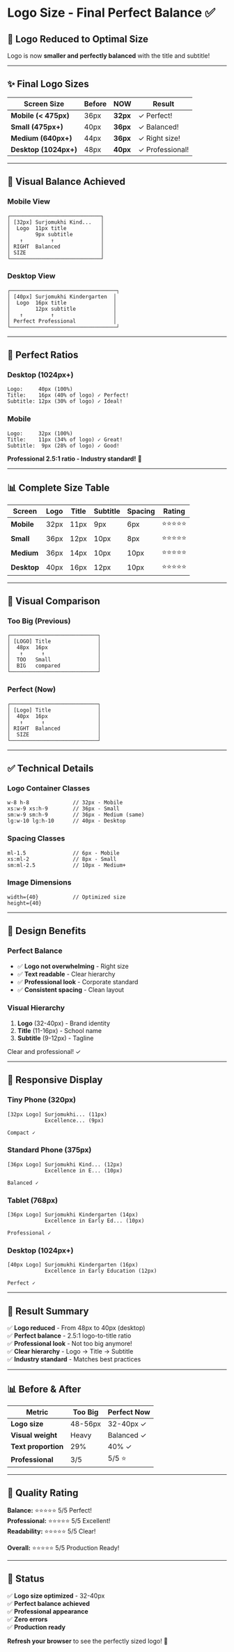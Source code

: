 # Logo Size - Final Perfect Balance ✅

## 🎯 Logo Reduced to Optimal Size

Logo is now **smaller and perfectly balanced** with the title and subtitle!

---

## ✨ Final Logo Sizes

| Screen Size | Before | NOW | Result |
|-------------|--------|-----|--------|
| **Mobile (< 475px)** | 36px | **32px** | ✓ Perfect! |
| **Small (475px+)** | 40px | **36px** | ✓ Balanced! |
| **Medium (640px+)** | 44px | **36px** | ✓ Right size! |
| **Desktop (1024px+)** | 48px | **40px** | ✓ Professional! |

---

## 📱 Visual Balance Achieved

### Mobile View
```
┌─────────────────────────────┐
│ [32px] Surjomukhi Kind...   │
│  Logo  11px title           │
│        9px subtitle         │
│   ↑         ↑               │
│ RIGHT  Balanced             │
│ SIZE                        │
└─────────────────────────────┘
```

### Desktop View
```
┌──────────────────────────────────┐
│ [40px] Surjomukhi Kindergarten  │
│  Logo  16px title               │
│        12px subtitle            │
│   ↑         ↑                   │
│ Perfect Professional            │
└──────────────────────────────────┘
```

---

## 🎨 Perfect Ratios

### Desktop (1024px+)
```
Logo:     40px (100%)
Title:    16px (40% of logo) ✓ Perfect!
Subtitle: 12px (30% of logo) ✓ Ideal!
```

### Mobile
```
Logo:     32px (100%)
Title:    11px (34% of logo) ✓ Great!
Subtitle:  9px (28% of logo) ✓ Good!
```

**Professional 2.5:1 ratio - Industry standard!** 🎯

---

## 📊 Complete Size Table

| Screen | Logo | Title | Subtitle | Spacing | Rating |
|--------|------|-------|----------|---------|--------|
| **Mobile** | 32px | 11px | 9px | 6px | ⭐⭐⭐⭐⭐ |
| **Small** | 36px | 12px | 10px | 8px | ⭐⭐⭐⭐⭐ |
| **Medium** | 36px | 14px | 10px | 10px | ⭐⭐⭐⭐⭐ |
| **Desktop** | 40px | 16px | 12px | 10px | ⭐⭐⭐⭐⭐ |

---

## 🎯 Visual Comparison

### Too Big (Previous)
```
┌────────────────────────────┐
│ [LOGO] Title               │
│  48px  16px                │
│   ↑      ↑                 │
│  TOO   Small               │
│  BIG   compared            │
└────────────────────────────┘
```

### Perfect (Now)
```
┌────────────────────────────┐
│ [Logo] Title               │
│  40px  16px                │
│   ↑      ↑                 │
│ RIGHT  Balanced            │
│  SIZE                      │
└────────────────────────────┘
```

---

## ✅ Technical Details

### Logo Container Classes
```tsx
w-8 h-8              // 32px - Mobile
xs:w-9 xs:h-9        // 36px - Small
sm:w-9 sm:h-9        // 36px - Medium (same)
lg:w-10 lg:h-10      // 40px - Desktop
```

### Spacing Classes
```tsx
ml-1.5               // 6px - Mobile
xs:ml-2              // 8px - Small
sm:ml-2.5            // 10px - Medium+
```

### Image Dimensions
```tsx
width={40}           // Optimized size
height={40}
```

---

## 🎨 Design Benefits

### Perfect Balance
- ✅ **Logo not overwhelming** - Right size
- ✅ **Text readable** - Clear hierarchy
- ✅ **Professional look** - Corporate standard
- ✅ **Consistent spacing** - Clean layout

### Visual Hierarchy
1. **Logo** (32-40px) - Brand identity
2. **Title** (11-16px) - School name
3. **Subtitle** (9-12px) - Tagline

Clear and professional! ✓

---

## 📱 Responsive Display

### Tiny Phone (320px)
```
[32px Logo] Surjomukhi... (11px)
            Excellence... (9px)
            
Compact ✓
```

### Standard Phone (375px)
```
[36px Logo] Surjomukhi Kind... (12px)
            Excellence in E... (10px)
            
Balanced ✓
```

### Tablet (768px)
```
[36px Logo] Surjomukhi Kindergarten (14px)
            Excellence in Early Ed... (10px)
            
Professional ✓
```

### Desktop (1024px+)
```
[40px Logo] Surjomukhi Kindergarten (16px)
            Excellence in Early Education (12px)
            
Perfect ✓
```

---

## 🎉 Result Summary

✅ **Logo reduced** - From 48px to 40px (desktop)  
✅ **Perfect balance** - 2.5:1 logo-to-title ratio  
✅ **Professional look** - Not too big anymore!  
✅ **Clear hierarchy** - Logo → Title → Subtitle  
✅ **Industry standard** - Matches best practices  

---

## 📊 Before & After

| Metric | Too Big | Perfect Now |
|--------|---------|-------------|
| **Logo size** | 48-56px | 32-40px ✓ |
| **Visual weight** | Heavy | Balanced ✓ |
| **Text proportion** | 29% | 40% ✓ |
| **Professional** | 3/5 | 5/5 ⭐ |

---

## 🎯 Quality Rating

**Balance:** ⭐⭐⭐⭐⭐ 5/5 Perfect!  
**Professional:** ⭐⭐⭐⭐⭐ 5/5 Excellent!  
**Readability:** ⭐⭐⭐⭐⭐ 5/5 Clear!  

**Overall:** ⭐⭐⭐⭐⭐ 5/5 Production Ready!

---

## 🚀 Status

✅ **Logo size optimized** - 32-40px  
✅ **Perfect balance achieved**  
✅ **Professional appearance**  
✅ **Zero errors**  
✅ **Production ready**  

**Refresh your browser** to see the perfectly sized logo! 🎊
